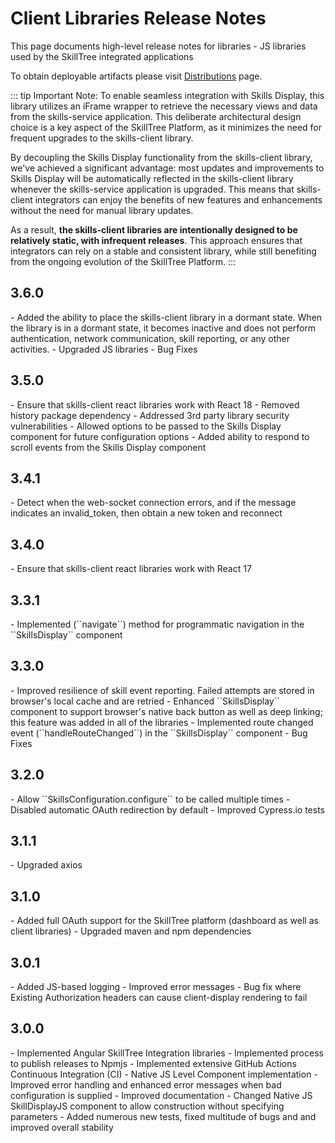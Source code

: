 # Client Libraries Release Notes

This page documents high-level release notes for <external-url label="SkillTree Client" url="https://github.com/NationalSecurityAgency/skills-client" /> libraries - JS libraries used by the SkillTree integrated applications

<conditional visibilityFlag="showInstallGuide">

To obtain deployable artifacts please visit [Distributions](/dashboard/install-guide/distributions.html) page.

</conditional>

::: tip Important Note:
To enable seamless integration with Skills Display, this library utilizes an iFrame wrapper to retrieve
the necessary views and data from the skills-service application. This deliberate architectural design choice is a key
aspect of the SkillTree Platform, as it minimizes the need for frequent upgrades to the skills-client library.

By decoupling the Skills Display functionality from the skills-client library, we've achieved a significant advantage:
most updates and improvements to Skills Display will be automatically reflected in the skills-client library whenever
the skills-service application is upgraded. This means that skills-client integrators can enjoy the benefits of new
features and enhancements without the need for manual library updates.

As a result, **the skills-client libraries are intentionally designed to be relatively static, with infrequent releases**.
This approach ensures that integrators can rely on a stable and consistent library, while still benefiting from the
ongoing evolution of the SkillTree Platform.
:::

## 3.6.0 
<release-date date="Oct. 2024" />
- Added the ability to place the skills-client library in a dormant state. When the library is in a dormant state, it
  becomes inactive and does not perform authentication, network communication, skill reporting, or any other activities.
- Upgraded JS libraries
- Bug Fixes

## 3.5.0 
<release-date date="Sep. 2022" />
- Ensure that skills-client react libraries work with React 18
- Removed history package dependency
- Addressed 3rd party library security vulnerabilities
- Allowed options to be passed to the Skills Display component for future configuration options
- Added ability to respond to scroll events from the Skills Display component

## 3.4.1 
<release-date date="Dec. 2021" />
- Detect when the web-socket connection errors, and if the message indicates an invalid_token, then obtain a new token and reconnect

## 3.4.0 
<release-date date="Nov. 2021" />
- Ensure that skills-client react libraries work with React 17

## 3.3.1 
<release-date date="Jul. 2021" />
- Implemented (``navigate``) method for programmatic navigation in the ``SkillsDisplay`` component 

## 3.3.0 
<release-date date="Jun. 2021" />
- Improved resilience of skill event reporting. Failed attempts are stored in browser's local cache and are retried
- Enhanced ``SkillsDisplay`` component to support browser's native back button as well as deep linking; this feature was added in all of the libraries
- Implemented route changed event (``handleRouteChanged``) in the ``SkillsDisplay`` component 
- Bug Fixes

## 3.2.0 
<release-date date="Apr. 2021" />
- Allow ``SkillsConfiguration.configure`` to be called multiple times
- Disabled automatic OAuth redirection by default
- Improved Cypress.io tests

## 3.1.1 
<release-date date="Dec. 2020" />
- Upgraded axios

## 3.1.0 
<release-date date="Dec. 2020" />
- Added full OAuth support for the SkillTree platform (dashboard as well as client libraries)
- Upgraded maven and npm dependencies

## 3.0.1 
<release-date date="Sep. 2020" />
- Added JS-based logging
- Improved error messages
- Bug fix where Existing Authorization headers can cause client-display rendering to fail

## 3.0.0 
<release-date date="Sep. 2020" />
- Implemented Angular SkillTree Integration libraries
- Implemented process to publish releases to Npmjs
- Implemented extensive GitHub Actions Continuous Integration (CI)
- Native JS Level Component implementation
- Improved error handling and enhanced error messages when bad configuration is supplied
- Improved documentation
- Changed Native JS SkillDisplayJS component to allow construction without specifying parameters
- Added numerous new tests, fixed multitude of bugs and and improved overall stability


